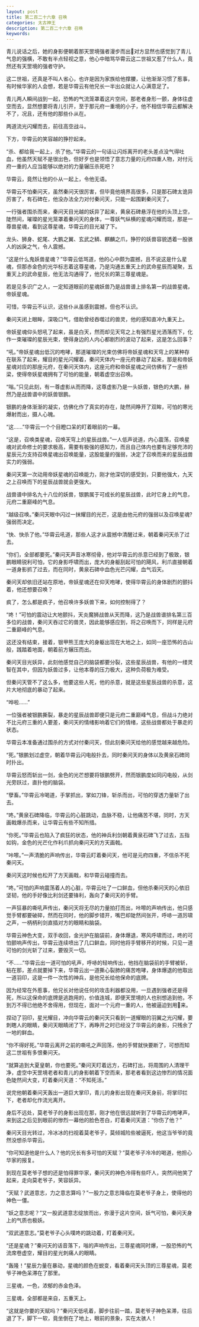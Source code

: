 ```yaml
---
layout: post
title: 第二百二十六章 召唤
categories: 太古神王
description: 第二百二十六章 召唤
keywords:
---
```


青儿说话之后，她的身影便朝着那天罡境强者漫步而出对方显然也感觉到了青儿气息的强横，不敢有半点轻视之意，他心中暗骂华霄云这二世祖又惹了什么人，竟然还有天罡境的强者守护。

这二世祖，还真是不叫人省心，也许是因为家族给他撑腰，让他渐渐习惯了惹事，有时候华家的人会想，若是华霄云有他兄长一半出众就让人心满意足了。

青儿两人瞬间战到一起，恐怖的气流笼罩着这片空间，那老者身形一颤，身体往虚空而去，显然想要将青儿引开，至于那元府一重境的小子，他不相信华霄云都解决不了，况且，还有他的那些仆从在。

两道流光闪耀而去，前往高空战斗。

下方，华霄云的笑容越的狰狞起来。

“杀、都给我一起上，杀了他。”华霄云的一句话让闪烁离开的老头差点没气得吐血，他虽然天赋不是很出色，但好歹也是领悟了意志力量的元府四重人物，对付元府一重的人应当能够以绝对的力量辗压杀死吧？

华霄云，竟然让他的仆从一起上，令他无语。

华霄云不怕秦问天，虽然秦问天很厉害，但毕竟他境界高很多，只是那石碑太诡异厉害了，有石碑在，他没办法全力对付秦问天，只能一起围剿秦问天了。

一行强者围杀而来，秦问天目光越的妖异了起来，黄泉石碑悬浮在他的头顶上空，陡然间，璀璨的星光笼罩着秦问天的身体，一尊妖气纵横的星魂闪耀而现，那是一尊兽星魂，看到这尊星魂，华霄云的目光凝了下。

龙头、狮身、蛇尾、大鹏之翼、玄武之鳞、麒麟之爪，狰狞的妖兽容貌透着一股骇人的凶戾之气，令人震撼。

“这是什么鬼妖兽星魂？”华霄云低骂道，他的心中颇为震撼，且不说这是什么星魂，但那赤金色的光华标志着这尊星魂，乃是沟通五重天上的武命星辰而凝聚，五重天上的武命星辰，他无法沟通得了，他兄长的第三尊星魂是。

若是见多识广之人，一定知道眼前的星魂妖兽乃是战兽谱上排名第一的战兽星魂，帝妖星魂。

可惜，华霄云不认识，这些仆从虽感到震撼，但也不认识。

秦问天闭上眼眸，深吸口气，借助曾经吞噬过的兽灵，他的感知直冲九重天上。

帝妖星魂仰头怒吼了起来，虽是白天，然而却见天穹之上有强烈星光洒落而下，化作一束璀璨的星辰光束，使得身边的人内心都剧烈的波动了起来，这是怎么回事？

“吼。”帝妖星魂出低沉的咆哮，那道璀璨的光束仿佛将帝妖星魂和天穹上的某种存在联系了起来，耀目的星光闪耀着，秦问天体内一座元府暴动了起来，那是和帝妖星魂对应的那座元府，在秦问天体内，这座元府和帝妖星魂之间仿佛有了一座桥梁，使得帝妖星魂拥有了可怕的能量，朝着虚空出召唤。

“嗡。”只见此刻，有一尊虚影从而而降，这尊虚影乃是一头妖兽，银色的大鹏，赫然乃是战兽谱中的妖兽银鹏。

银鹏的身体渐渐的凝实，仿佛化作了真实的存在，陡然间睁开了双眸，可怕的寒光爆射而出，摄人心魄。

“这……”华霄云一个个目瞪口呆的盯着眼前的一幕。

“这是，召唤类星魂，召唤天穹上的星辰战兽。”一人低声说道，内心震荡，召唤星魂对武命修士的要求极高，需要有极强的感知力，而且自己体内也要有足够充沛的星辰元力支持召唤星魂出召唤能量，这股能量的强弱，决定了召唤而来的星辰战兽实力的强弱。

秦问天第一次动用帝妖星魂的召唤能力，刚才他深切的感受到，只要他强大，九天之上召唤而下的星辰战兽就会更强大。

战兽谱中排名九十八位的妖兽，银鹏属于可成长的星辰战兽，此时它身上的气息，元府二重巅峰的气息。

“越级召唤。”秦问天眼中闪过一抹耀目的光芒，这是由他元府的强弱以及召唤星魂?强弱而决定。

“快、快杀了他。”华霄云吼道，那些人这才从震撼中清醒过来，朝着秦问天杀了过去。

“你们，全部都要死。”秦问天声音冰寒彻骨，他对华霄云的杀意已经到了极致，银鹏眼睛锐利可怕，它的身影呼啸而出，庞大的身躯刮起可怕的飓风，利爪直接朝着一道身影抓了过去，而在同时，黄泉石碑中血色光芒闪耀，血气滔天。

秦问天却依旧还站在原地，帝妖星魂还在仰天咆哮，使得华霄云的身体剧烈的颤抖着，他还想要召唤？

疯了，怎么都是疯子，他召唤许多妖兽下来，如何控制得了？

“咚！”可怕的震动让大地颤抖，天炎魔狮战兽从天而降，这乃是战兽谱排名第三百多位的战兽，秦问天吞过它的兽灵，因此能够感应到，将之召唤而下，同样是元府二重巅峰的气息。

这还没有结束，接着，银甲熊王庞大的身躯出现在大地之上，如同一座恐怖的古山般，践踏着地面，朝着前方辗压而出。

秦问天目光妖异，此刻他感觉自己的脑袋都要分裂，这些星辰战兽，有他的一缕灵智在其中，但因为妖兽过多，让他本尊的压力极大，这种负荷极为难受。

但秦问天管不了这么多，他要这些人死，他的杀意，就是这些星辰战兽的杀意，这片大地彻底的暴动了起来。

“哗啦……”

一位强者被银鹏撕裂，暴走的星辰战兽即便只是元府二重巅峰气息，但战斗力绝对不比元府三重的人要差，秦问天的情绪影响着它们的情绪，这些战兽都处于暴走的状态。

华霄云本准备通过围杀的方式对付秦问天，但此刻秦问天给他的感觉越来越危险。

“死。”银鹏划过虚空，朝着华霄云闪电般扑去，同时秦问天的身体以及黄泉石碑同时扑出。

华霄云怒而斩出一剑，金色的光芒想要将银鹏劈开，然而银鹏度如同闪电般，从剑光旁跃过，直扑他的脑袋。

“孽畜。”华霄云冷喝道，手掌抓出，掌如刀锋，斩杀而出，可怕的穿透力量斩了出去。

“咚。”黄泉石碑降临，华霄云的心脏跳动，血脉不稳，让他痛苦不堪，同时，方天画戟爆杀而来，让华霄云有些不知所措。

“你死。”华霄云也陷入了疯狂的状态，他的神兵利剑朝着黄泉石碑飞了过去，五指如钩，金色的光芒化作利爪抓向秦问天的方天画戟。

“咔嚓。”一声清脆的声响传出，华霄云盯着秦问天，他可是元府四重，不信杀不死秦问天。

秦问天这时候也松开了方天画戟，和华霄云碰撞而去。

“咚。”可怕的声响震荡着人的心脏，华霄云吐了一口鲜血，但他杀秦问天的心依旧坚韧，他的手好像比利剑还要锋利，轰向了秦问天的手臂。

一声狂暴的嘶吼声传出，秦问天将无尽的力量拍打而出，咔嚓的声响传出，他只感觉手臂都要破碎，然而在同时，他的脚步错开，嘴巴却陡然间张开，呼哧一道厉啸之声，一柄柄利剑直插对方的眼睛和脑袋。

华霄云神色大变，双手收回，金光护在脑袋前，身体爆退，寒风呼啸而过，咚的可怕颤响声传出，华霄云连续喷出了几口鲜血，同时他将手臂移开的时候，只见一道可怕的剑光斩了过来，要毁灭一切。

“不……”华霄云出一道可怕的吼声，呼哧的轻响传出，他挡在脑袋前的手臂被斩，粘在那，差点就要掉下来，华霄云出一道撕心裂肺的痛苦咆哮，身体爆退的他取出一道羽印，这是一件一次性的神兵，是他兄长给他保命的底牌。

因为经常在外惹事，他兄长对他说任何的攻击利器都没用，一旦遇到强者还是得死，所以这保命的底牌是逃跑用的，价值连城，即便天罡境的人也别想追到他，不到万不得已他绝不舍得用，但现在，面对一个元府一重的人，他被逼迫到用来。

捏动了羽印，星光耀目，冲向华霄云的秦问天只看到一道耀眼的羽翼之光闪耀，要刺瞎人的眼睛，秦问天眼睛闭了下，再睁开之时已经没了华霄云的身影，只残余了一地的鲜血。

“你不得好死。”华霄云离开之前的嘶吼之声回荡，他的手臂就快要断了，可想而知这二世祖有多恨秦问天。

“就算追到大夏皇朝，你也要死。”秦问天盯着远方，石碑打出，将周围的人清理干净，虚空中天罡境老者和青儿的身影朝着下空而来，那老者看到这边惨烈的情况面色陡然间大变，盯着秦问天道：“不知死活。”

说完他朝着秦问天轰出一道巨大掌印，青儿的身影出现在秦问天身前，将掌印拦下，老者却化作流光离开。

身后不远处，莫老爷子的身影出现在那，刚才他在很远就听到了华霄云的咆哮声，来到这之后见到眼前的惨烈一幕他的脸色苍白，盯着秦问天道：“你伤了他？”

秦问天目光转过，冷冰冰的扫视着莫老爷子，莫倾城险些被逼死，他这当爷爷的竟然没想杀华霄云。

“你可知道他是什么人？他的兄长有多可怕的天赋？”莫老爷子冷冷的喝道，他担心华家的报复。

到现在莫老爷子想的还是怕得罪华家，秦问天的神色冷得有些吓人，突然间他笑了起来，走向莫老爷子，笑容妖异。

“天赋？武道意志，力之意志算吗？”一股力之意志降临在莫老爷子身上，使得他的神色一僵。

“妖之意志呢？”又一股武道意志绽放而出，弥漫于这片空间，妖气可怕，秦问天身上的气质也极妖。

“双武道意志。”莫老爷子心头噗咚的跳动着，盯着秦问天。

“还是星魂？”秦问天的话音落下，嗡的声响传出，三尊星魂同时爆，一股恐怖的气流席卷虚空，耀目的星光刺痛人的眼睛。

“轰隆！”星辰力量在暴动，星魂的颜色在蜕变，看着秦问天头顶的三尊星魂，莫老爷子神色呆滞在了那里。

三星魂，一色，浓郁的赤金色泽。

三星魂，全部都是来自，五重天上。

“这就是你要的天赋吗？”秦问天低吼着，脚步往前一踏，莫老爷子神色呆滞，往后退了下，脚下一软，竟坐倒在了地上，眼前的景象，实在太骇人！
